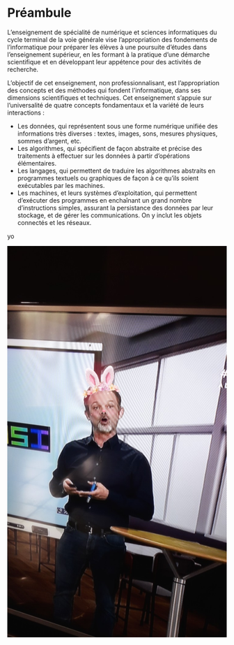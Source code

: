 # Préambule

L’enseignement de spécialité de numérique et sciences informatiques du cycle terminal de la
voie générale vise l’appropriation des fondements de l’informatique pour préparer les élèves
à une poursuite d’études dans l’enseignement supérieur, en les formant à la pratique d’une
démarche scientifique et en développant leur appétence pour des activités de recherche.

L’objectif de cet enseignement, non professionnalisant, est l’appropriation des concepts et
des méthodes qui fondent l’informatique, dans ses dimensions scientifiques et techniques.
Cet enseignement s’appuie sur l’universalité de quatre concepts fondamentaux et la variété
de leurs interactions :

- Les données, qui représentent sous une forme numérique unifiée des informations
très diverses : textes, images, sons, mesures physiques, sommes d’argent, etc.
- Les algorithmes, qui spécifient de façon abstraite et précise des traitements à
effectuer sur les données à partir d’opérations élémentaires.
- Les langages, qui permettent de traduire les algorithmes abstraits en programmes
textuels ou graphiques de façon à ce qu’ils soient exécutables par les machines.
- Les machines, et leurs systèmes d’exploitation, qui permettent d’exécuter des
programmes en enchaînant un grand nombre d’instructions simples, assurant la
persistance des données par leur stockage, et de gérer les communications. On y
inclut les objets connectés et les réseaux.

yo 

![lumni](lumni.png)
